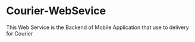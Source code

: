 # Courier-WebSevice
This Web Service is the Backend of Mobile Application that use to delivery for Courier
